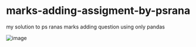 # marks-adding-assigment-by-psrana
my solution to ps ranas marks adding question using only pandas




![image](https://github.com/user-attachments/assets/17d08171-9621-4f29-9791-e25fb0ecb0cf)
